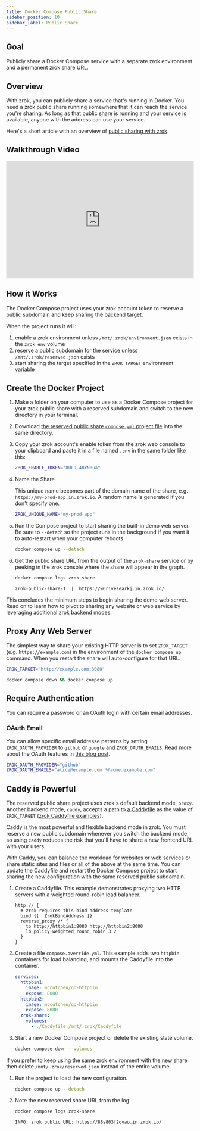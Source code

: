 ```yaml
---
title: Docker Compose Public Share
sidebar_position: 10
sidebar_label: Public Share
---
```


## Goal

Publicly share a Docker Compose service with a separate zrok environment and a permanent zrok share URL.

## Overview

With zrok, you can publicly share a service that's running in Docker. You need a zrok public share running somewhere that it can reach the service you're sharing. As long as that public share is running and your service is available, anyone with the address can use your service.

Here's a short article with an overview of [public sharing with zrok](/concepts/sharing-public.mdx).

## Walkthrough Video

<iframe width="100%" height="315" src="https://www.youtube.com/embed/ycov--9ZtB4" title="YouTube video player" frameborder="0" allow="accelerometer; autoplay; clipboard-write; encrypted-media; gyroscope; picture-in-picture; web-share" allowfullscreen></iframe>

## How it Works

The Docker Compose project uses your zrok account token to reserve a public subdomain and keep sharing the backend
target.

When the project runs it will:

1. enable a zrok environment unless `/mnt/.zrok/environment.json` exists in the `zrok_env` volume
1. reserve a public subdomain for the service unless `/mnt/.zrok/reserved.json` exists
1. start sharing the target specified in the `ZROK_TARGET` environment variable

## Create the Docker Project

1. Make a folder on your computer to use as a Docker Compose project for your zrok public share with a reserved subdomain and switch to the new directory in your terminal.
1. Download [the reserved public share `compose.yml` project file](pathname:///zrok-public-reserved/compose.yml) into the same directory.
1. Copy your zrok account's enable token from the zrok web console to your clipboard and paste it in a file named `.env` in the same folder like this:

    ```bash title=".env"
    ZROK_ENABLE_TOKEN="8UL9-48rN0ua"
    ```

1. Name the Share

    This unique name becomes part of the domain name of the share, e.g. `https://my-prod-app.in.zrok.io`. A random name is generated if you don't specify one.

    ```bash title=".env"
    ZROK_UNIQUE_NAME="my-prod-app"
    ```

1. Run the Compose project to start sharing the built-in demo web server. Be sure to `--detach` so the project runs in the background if you want it to auto-restart when your computer reboots.

    ```bash
    docker compose up --detach
    ```

1. Get the public share URL from the output of the `zrok-share` service or by peeking in the zrok console where the share will appear in the graph.

    ```bash
    docker compose logs zrok-share
    ```

    ```buttonless title="Output"
    zrok-public-share-1  |  https://w6r1vesearkj.in.zrok.io/
    ```

This concludes the minimum steps to begin sharing the demo web server. Read on to learn how to pivot to sharing any website or web service by leveraging additional zrok backend modes.

## Proxy Any Web Server

The simplest way to share your existing HTTP server is to set `ZROK_TARGET` (e.g. `https://example.com`) in the environment of the `docker compose up` command. When you restart the share will auto-configure for that URL.

```bash title=".env"
ZROK_TARGET="http://example.com:8080"
```

```bash
docker compose down && docker compose up
```

## Require Authentication

You can require a password or an OAuth login with certain email addresses.

### OAuth Email

You can allow specific email addresse patterns by setting `ZROK_OAUTH_PROVIDER` to `github` or `google` and
`ZROK_OAUTH_EMAILS`. Read more about the OAuth features in [this blog
post](https://blog.openziti.io/the-zrok-oauth-public-frontend).

```bash title=".env"
ZROK_OAUTH_PROVIDER="github"
ZROK_OAUTH_EMAILS="alice@example.com *@acme.example.com"
```

## Caddy is Powerful

The reserved public share project uses zrok's default backend mode, `proxy`. Another backend mode, `caddy`, accepts a path to [a Caddyfile](https://caddyserver.com/docs/caddyfile) as the value of `ZROK_TARGET` ([zrok Caddyfile examples](https://github.com/openziti/zrok/tree/main/etc/caddy)). 

Caddy is the most powerful and flexible backend mode in zrok. You must reserve a new public subdomain whenever you switch the backend mode, so using `caddy` reduces the risk that you'll have to share a new frontend URL with your users. 

With Caddy, you can balance the workload for websites or web services or share static sites and files or all of the above at the same time. You can update the Caddyfile and restart the Docker Compose project to start sharing the new configuration with the same reserved public subdomain.

1. Create a Caddyfile. This example demonstrates proxying two HTTP servers with a weighted round-robin load balancer.

    ```console title="Caddyfile"
    http:// {
      # zrok requires this bind address template
      bind {{ .ZrokBindAddress }}
      reverse_proxy /* {
        to http://httpbin1:8080 http://httpbin2:8080
        lb_policy weighted_round_robin 3 2
      }
    }
    ```

1. Create a file `compose.override.yml`. This example adds two `httpbin` containers for load balancing, and mounts the Caddyfile into the container.

    ```yaml title="compose.override.yml"
    services:
      httpbin1:
        image: mccutchen/go-httpbin
        expose: 8080
      httpbin2:
        image: mccutchen/go-httpbin
        expose: 8080
      zrok-share:
        volumes:
          - ./Caddyfile:/mnt/.zrok/Caddyfile
    ```

1. Start a new Docker Compose project or delete the existing state volume. 

    ```bash
    docker compose down --volumes
    ```

  If you prefer to keep using the same zrok environment with the new share then delete `/mnt/.zrok/reserved.json` instead of the entire volume.

1. Run the project to load the new configuration.

    ```bash
    docker compose up --detach
    ```

1. Note the new reserved share URL from the log.

    ```bash
    docker compose logs zrok-share
    ```

    ```buttonless title="Output"
    INFO: zrok public URL: https://88s803f2qvao.in.zrok.io/
    ```
